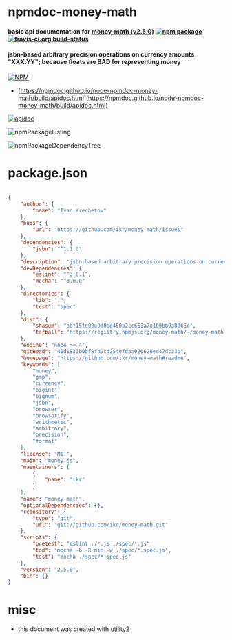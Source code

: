 # npmdoc-money-math

#### basic api documentation for  [money-math (v2.5.0)](https://github.com/ikr/money-math#readme)  [![npm package](https://img.shields.io/npm/v/npmdoc-money-math.svg?style=flat-square)](https://www.npmjs.org/package/npmdoc-money-math) [![travis-ci.org build-status](https://api.travis-ci.org/npmdoc/node-npmdoc-money-math.svg)](https://travis-ci.org/npmdoc/node-npmdoc-money-math)

#### jsbn-based arbitrary precision operations on currency amounts "XXX.YY"; because floats are BAD for representing money

[![NPM](https://nodei.co/npm/money-math.png?downloads=true&downloadRank=true&stars=true)](https://www.npmjs.com/package/money-math)

- [https://npmdoc.github.io/node-npmdoc-money-math/build/apidoc.html](https://npmdoc.github.io/node-npmdoc-money-math/build/apidoc.html)

[![apidoc](https://npmdoc.github.io/node-npmdoc-money-math/build/screenCapture.buildCi.browser.%252Ftmp%252Fbuild%252Fapidoc.html.png)](https://npmdoc.github.io/node-npmdoc-money-math/build/apidoc.html)

![npmPackageListing](https://npmdoc.github.io/node-npmdoc-money-math/build/screenCapture.npmPackageListing.svg)

![npmPackageDependencyTree](https://npmdoc.github.io/node-npmdoc-money-math/build/screenCapture.npmPackageDependencyTree.svg)



# package.json

```json

{
    "author": {
        "name": "Ivan Krechetov"
    },
    "bugs": {
        "url": "https://github.com/ikr/money-math/issues"
    },
    "dependencies": {
        "jsbn": "^1.1.0"
    },
    "description": "jsbn-based arbitrary precision operations on currency amounts \"XXX.YY\"; because floats are BAD for representing money",
    "devDependencies": {
        "eslint": "^3.0.1",
        "mocha": "^3.0.0"
    },
    "directories": {
        "lib": ".",
        "test": "spec"
    },
    "dist": {
        "shasum": "bbf15fe08e9d0ad450b2cc663a7a100bb9a8066c",
        "tarball": "https://registry.npmjs.org/money-math/-/money-math-2.5.0.tgz"
    },
    "engine": "node >= 4",
    "gitHead": "40d1833b0bf8fa9cd254efdaa026626ed47dc33b",
    "homepage": "https://github.com/ikr/money-math#readme",
    "keywords": [
        "money",
        "gmp",
        "currency",
        "bigint",
        "bignum",
        "jsbn",
        "browser",
        "browserify",
        "arithmetic",
        "arbitrary",
        "precision",
        "format"
    ],
    "license": "MIT",
    "main": "money.js",
    "maintainers": [
        {
            "name": "ikr"
        }
    ],
    "name": "money-math",
    "optionalDependencies": {},
    "repository": {
        "type": "git",
        "url": "git://github.com/ikr/money-math.git"
    },
    "scripts": {
        "pretest": "eslint ./*.js ./spec/*.js",
        "tdd": "mocha -b -R min -w ./spec/*.spec.js",
        "test": "mocha ./spec/*.spec.js"
    },
    "version": "2.5.0",
    "bin": {}
}
```



# misc
- this document was created with [utility2](https://github.com/kaizhu256/node-utility2)
